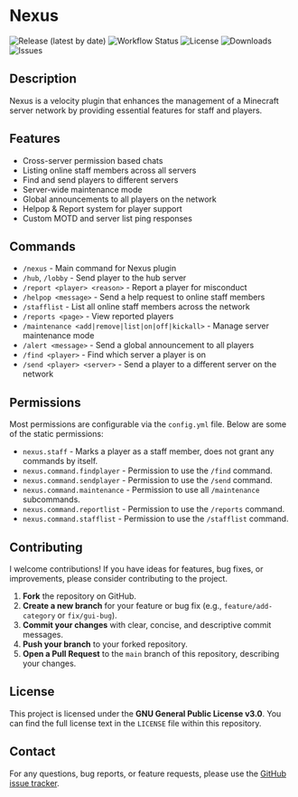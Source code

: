 # Nexus

![Release (latest by date)](https://img.shields.io/github/v/release/TavstalDev/Nexus?style=plastic-square)
![Workflow Status](https://img.shields.io/github/actions/workflow/status/TavstalDev/Nexus/ghrelease.yml?branch=stable&label=build&style=plastic-square)
![License](https://img.shields.io/github/license/TavstalDev/Nexus)
![Downloads](https://img.shields.io/github/downloads/TavstalDev/Nexus/total?style=plastic-square)
![Issues](https://img.shields.io/github/issues/TavstalDev/Nexus?style=plastic-square)

## Description
Nexus is a velocity plugin that enhances the management of a Minecraft server network by providing essential features for staff and players.

## Features
- Cross-server permission based chats
- Listing online staff members across all servers
- Find and send players to different servers
- Server-wide maintenance mode
- Global announcements to all players on the network
- Helpop & Report system for player support
- Custom MOTD and server list ping responses

## Commands
- `/nexus` - Main command for Nexus plugin
- `/hub`, `/lobby` - Send player to the hub server
- `/report <player> <reason>` - Report a player for misconduct
- `/helpop <message>` - Send a help request to online staff members
- `/stafflist` - List all online staff members across the network
- `/reports <page>` - View reported players
- `/maintenance <add|remove|list|on|off|kickall>` - Manage server maintenance mode
- `/alert <message>` - Send a global announcement to all players
- `/find <player>` - Find which server a player is on
- `/send <player> <server>` - Send a player to a different server on the network

## Permissions
Most permissions are configurable via the `config.yml` file. Below are some of the static permissions:
- `nexus.staff` - Marks a player as a staff member, does not grant any commands by itself.
- `nexus.command.findplayer` - Permission to use the `/find` command.
- `nexus.command.sendplayer` - Permission to use the `/send` command.
- `nexus.command.maintenance` - Permission to use all `/maintenance` subcommands.
- `nexus.command.reportlist` - Permission to use the `/reports` command.
- `nexus.command.stafflist` - Permission to use the `/stafflist` command.

## Contributing

I welcome contributions! If you have ideas for features, bug fixes, or improvements, please consider contributing to the project.

1.  **Fork** the repository on GitHub.
2.  **Create a new branch** for your feature or bug fix (e.g., `feature/add-category` or `fix/gui-bug`).
3.  **Commit your changes** with clear, concise, and descriptive commit messages.
4.  **Push your branch** to your forked repository.
5.  **Open a Pull Request** to the `main` branch of this repository, describing your changes.

## License

This project is licensed under the **GNU General Public License v3.0**. You can find the full license text in the `LICENSE` file within this repository.

## Contact

For any questions, bug reports, or feature requests, please use the [GitHub issue tracker](https://github.com/TavstalDev/Nexus/issues).